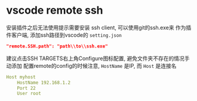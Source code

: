 # vscode remote ssh

安装插件之后无法使用提示需要安装 ssh client, 可以使用git的ssh.exe来
作为插件客户端, 添加ssh路径到vscode的 `setting.json`

```json
"remote.SSH.path": "path\\to\\ssh.exe"
```
建议点击SSH TARGETS右上角Configure图标配置, 避免文件夹不存在的情况手动添加
配置remote的config的时候注意, `HostName` 是IP, 而 `Host` 是连接名

```yml
Host myhost
    HostName 192.168.1.2
    Port 22
    User root
```
